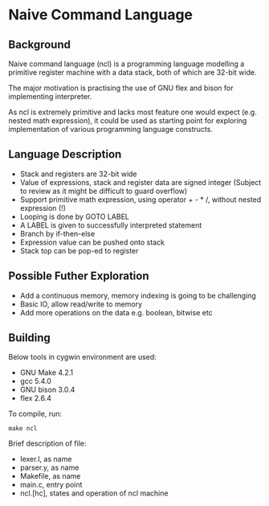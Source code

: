 
Naive Command Language
======================

Background
----------

Naive command language (ncl) is a programming language modelling a
primitive register machine with a data stack, both of which are
32-bit wide.

The major motivation is practising the use of GNU flex and bison for
implementing interpreter.

As ncl is extremely primitive and lacks most feature one would
expect (e.g. nested math expression), it could be used as starting
point for exploring implementation of various programming language
constructs.


Language  Description
---------------------

* Stack and registers are 32-bit wide 
* Value of expressions, stack and register data are signed integer
  (Subject to review as it might be difficult to guard overflow)
* Support primitive math expression, using operator + - * /, without
  nested expression (!)
* Looping is done by GOTO LABEL
* A LABEL is given to successfully interpreted statement
* Branch by if-then-else
* Expression value can be pushed onto stack
* Stack top can be pop-ed to register


Possible Futher Exploration
---------------------------
* Add a continuous memory, memory indexing is going to be challenging
* Basic IO, allow read/write to memory
* Add more operations on the data e.g. boolean, bitwise etc


Building
--------

Below tools in cygwin environment are used:

* GNU Make 4.2.1
* gcc 5.4.0
* GNU bison 3.0.4
* flex 2.6.4

To compile, run:

    make ncl

Brief description of file:

* lexer.l, as name
* parser.y, as name
* Makefile, as name
* main.c, entry point
* ncl.[hc], states and operation of ncl machine
